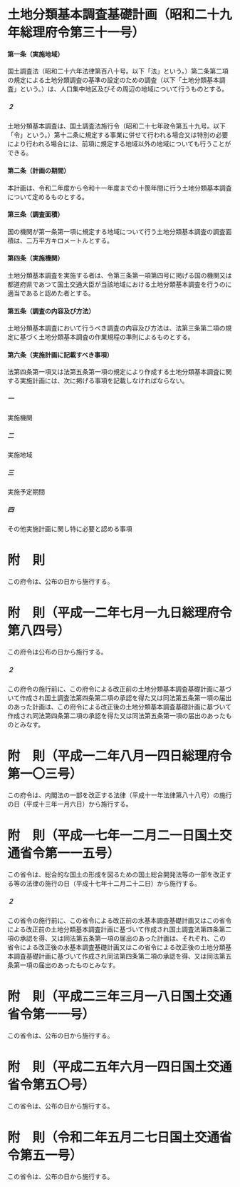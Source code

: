 # 土地分類基本調査基礎計画（昭和二十九年総理府令第三十一号）
#### 第一条（実施地域）
国土調査法（昭和二十六年法律第百八十号。以下「法」という。）第二条第二項の規定による土地分類調査の基準の設定のための調査（以下「土地分類基本調査」という。）は、人口集中地区及びその周辺の地域について行うものとする。
##### ２
土地分類基本調査は、国土調査法施行令（昭和二十七年政令第五十九号。以下「令」という。）第十二条に規定する事業に併せて行われる場合又は特別の必要により行われる場合には、前項に規定する地域以外の地域についても行うことができる。
#### 第二条（計画の期間）
本計画は、令和二年度から令和十一年度までの十箇年間に行う土地分類基本調査について定めるものとする。
#### 第三条（調査面積）
国の機関が第一条第一項に規定する地域について行う土地分類基本調査の調査面積は、二万平方キロメートルとする。
#### 第四条（実施機関）
土地分類基本調査を実施する者は、令第三条第一項第四号に掲げる国の機関又は都道府県であつて国土交通大臣が当該地域における土地分類基本調査を行うのに適当であると認めた者とする。
#### 第五条（調査の内容及び方法）
土地分類基本調査において行うべき調査の内容及び方法は、法第三条第二項の規定に基づく土地分類基本調査の作業規程の準則によるものとする。
#### 第六条（実施計画に記載すべき事項）
法第四条第一項又は法第五条第一項の規定により作成する土地分類基本調査に関する実施計画には、次に掲げる事項を記載しなければならない。
##### 一
実施機関
##### 二
実施地域
##### 三
実施予定期間
##### 四
その他実施計画に関し特に必要と認める事項
# 附　則
この府令は、公布の日から施行する。
# 附　則（平成一二年七月一九日総理府令第八四号）
この府令は公布の日から施行する。
##### ２
この府令の施行前に、この府令による改正前の土地分類基本調査基礎計画に基づいて作成され国土調査法第四条第二項の承認を得た又は同法第五条第一項の届出のあった計画は、この府令による改正後の土地分類基本調査基礎計画に基づいて作成され同法第四条第二項の承認を得た又は同法第五条第一項の届出のあったものとみなす。
# 附　則（平成一二年八月一四日総理府令第一〇三号）
この府令は、内閣法の一部を改正する法律（平成十一年法律第八十八号）の施行の日（平成十三年一月六日）から施行する。
# 附　則（平成一七年一二月二一日国土交通省令第一一五号）
この省令は、総合的な国土の形成を図るための国土総合開発法等の一部を改正する等の法律の施行の日（平成十七年十二月二十二日）から施行する。
##### ２
この省令の施行前に、この省令による改正前の水基本調査基礎計画又はこの省令による改正前の土地分類基本調査計画に基づいて作成され国土調査法第四条第二項の承認を得、又は同法第五条第一項の届出のあった計画は、それぞれ、この省令による改正後の水基本調査基礎計画又はこの省令による改正後の土地分類基本調査基礎計画に基づいて作成され同法第四条第二項の承認を得、又は同法第五条第一項の届出のあったものとみなす。
# 附　則（平成二三年三月一八日国土交通省令第一一号）
この省令は、公布の日から施行する。
# 附　則（平成二五年六月一四日国土交通省令第五〇号）
この省令は、公布の日から施行する。
# 附　則（令和二年五月二七日国土交通省令第五一号）
この省令は、公布の日から施行する。
